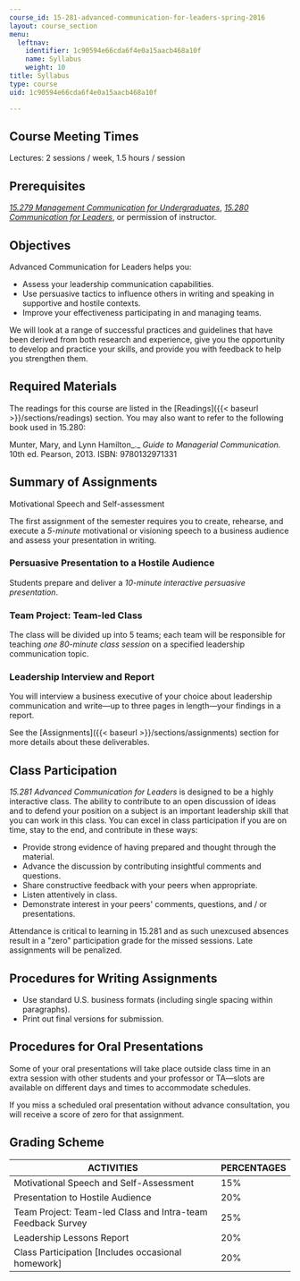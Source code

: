```yaml
---
course_id: 15-281-advanced-communication-for-leaders-spring-2016
layout: course_section
menu:
  leftnav:
    identifier: 1c90594e66cda6f4e0a15aacb468a10f
    name: Syllabus
    weight: 10
title: Syllabus
type: course
uid: 1c90594e66cda6f4e0a15aacb468a10f

---
```


Course Meeting Times
--------------------

Lectures: 2 sessions / week, 1.5 hours / session

Prerequisites
-------------

[_15.279 Management Communication for Undergraduates_](/courses/15-279-management-communication-for-undergraduates-fall-2012), [_15.280 Communication for Leaders_](https://ocw.mit.edu/courses/sloan-school-of-management/15-280-communication-for-managers-fall-2016/), or permission of instructor.

Objectives
----------

Advanced Communication for Leaders helps you:

*   Assess your leadership communication capabilities.
*   Use persuasive tactics to influence others in writing and speaking in supportive and hostile contexts.
*   Improve your effectiveness participating in and managing teams.

We will look at a range of successful practices and guidelines that have been derived from both research and experience, give you the opportunity to develop and practice your skills, and provide you with feedback to help you strengthen them.

Required Materials
------------------

The readings for this course are listed in the [Readings]({{< baseurl >}}/sections/readings) section. You may also want to refer to the following book used in 15.280:

Munter, Mary, and Lynn Hamilton_._ _Guide to Managerial Communication._ 10th ed. Pearson, 2013. ISBN: 9780132971331

Summary of Assignments
----------------------

Motivational Speech and Self-assessment

The first assignment of the semester requires you to create, rehearse, and execute a _5-minute_ motivational or visioning speech to a business audience and assess your presentation in writing.

### Persuasive Presentation to a Hostile Audience

Students prepare and deliver a _10-minute interactive persuasive presentation_.

### Team Project: Team-led Class

The class will be divided up into 5 teams; each team will be responsible for teaching _one 80-minute class session_ on a specified leadership communication topic.

### Leadership Interview and Report

You will interview a business executive of your choice about leadership communication and write—up to three pages in length—your findings in a report.

See the [Assignments]({{< baseurl >}}/sections/assignments) section for more details about these deliverables.

Class Participation
-------------------

_15.281 Advanced Communication for Leaders_ is designed to be a highly interactive class. The ability to contribute to an open discussion of ideas and to defend your position on a subject is an important leadership skill that you can work in this class. You can excel in class participation if you are on time, stay to the end, and contribute in these ways:

*   Provide strong evidence of having prepared and thought through the material.
*   Advance the discussion by contributing insightful comments and questions.
*   Share constructive feedback with your peers when appropriate.
*   Listen attentively in class.
*   Demonstrate interest in your peers' comments, questions, and / or presentations.

Attendance is critical to learning in 15.281 and as such unexcused absences result in a "zero" participation grade for the missed sessions. Late assignments will be penalized.

Procedures for Writing Assignments
----------------------------------

*   Use standard U.S. business formats (including single spacing within paragraphs).
*   Print out final versions for submission.

Procedures for Oral Presentations
---------------------------------

Some of your oral presentations will take place outside class time in an extra session with other students and your professor or TA—slots are available on different days and times to accommodate schedules.

If you miss a scheduled oral presentation without advance consultation, you will receive a score of zero for that assignment.

Grading Scheme
--------------

| ACTIVITIES | PERCENTAGES |
| --- | --- |
| Motivational Speech and Self-Assessment | 15% |
| Presentation to Hostile Audience | 20% |
| Team Project: Team-led Class and Intra-team Feedback Survey | 25% |
| Leadership Lessons Report | 20% |
| Class Participation \[Includes occasional homework\] | 20%